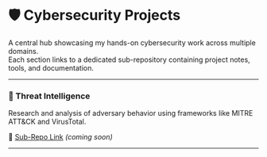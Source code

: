 # 🛡️ Cybersecurity Projects

A central hub showcasing my hands-on cybersecurity work across multiple domains.  
Each section links to a dedicated sub-repository containing project notes, tools, and documentation.

---

### 🧠 Threat Intelligence
Research and analysis of adversary behavior using frameworks like MITRE ATT&CK and VirusTotal.

🔗 [Sub-Repo Link](#) *(coming soon)*

---



